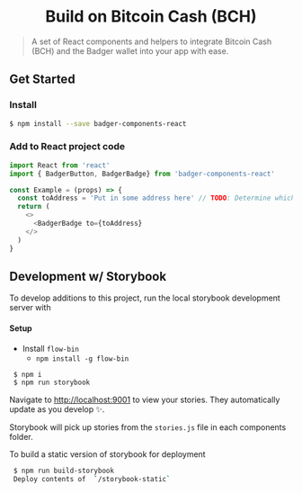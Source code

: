 <h1 align="center">
  Build on Bitcoin Cash (BCH)
</h1>

 > A set of React components and helpers to integrate Bitcoin Cash (BCH) and the Badger wallet into your app with ease.

## Get Started

### Install

 ```bash
$ npm install --save badger-components-react
```


### Add to React project code

```js
import React from 'react'
import { BadgerButton, BadgerBadge} from 'badger-components-react'

const Example = (props) => {
  const toAddress = 'Put in some address here' // TODO: Determine which address should be the default send address, and where the funds go.
  return (
    <>
      <BadgerBadge to={toAddress}
    </>
  )
}

```


## Development w/ Storybook

To develop additions to this project, run the local storybook development server with

#### Setup
* Install `flow-bin`
  * `npm install -g flow-bin`

 ```bash
  $ npm i
  $ npm run storybook
```

 Navigate to [http://localhost:9001](http://localhost:9001) to view your stories. They automatically update as you develop ✨.

 Storybook will pick up stories from the `stories.js` file in each components folder.

 To build a static version of storybook for deployment

 ```bash
  $ npm run build-storybook
  Deploy contents of  `/storybook-static`
 ```